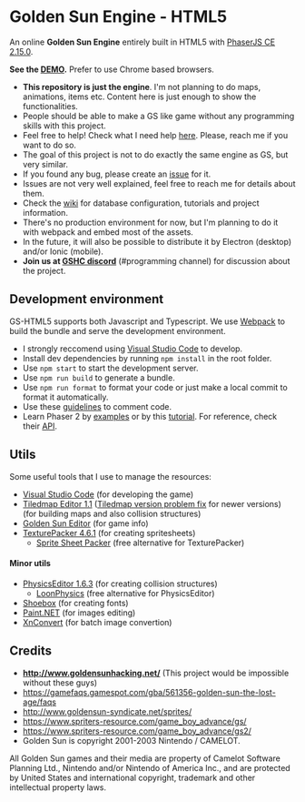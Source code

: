 # Golden Sun Engine - HTML5
An online **Golden Sun Engine** entirely built in HTML5 with [PhaserJS CE 2.15.0](http://phaser.io/).

**See the [DEMO](https://jjppof.github.io/goldensun_html5/index).** Prefer to use Chrome based browsers.

- **This repository is just the engine**. I'm not planning to do maps, animations, items etc. Content here is just enough to show the functionalities.
- People should be able to make a GS like game without any programming skills with this project.
- Feel free to help! Check what I need help [here](https://github.com/jjppof/goldensun_html5/projects). Please, reach me if you want to do so.
- The goal of this project is not to do exactly the same engine as GS, but very similar.
- If you found any bug, please create an [issue](https://github.com/jjppof/goldensun_html5/issues/new) for it.
- Issues are not very well explained, feel free to reach me for details about them.
- Check the [wiki](https://github.com/jjppof/goldensun_html5/wiki) for database configuration, tutorials and project information.
- There's no production environment for now, but I'm planning to do it with webpack and embed most of the assets.
- In the future, it will also be possible to distribute it by Electron (desktop) and/or Ionic (mobile).
- **Join us at [GSHC discord](https://discord.gg/jwKJDXC)** (#programming channel) for discussion about the project.

## Development environment

GS-HTML5 supports both Javascript and Typescript. We use [Webpack](https://webpack.js.org/) to build the bundle and serve the development environment.
- I strongly reccomend using [Visual Studio Code](https://code.visualstudio.com/download) to develop.
- Install dev dependencies by running `npm install` in the root folder.
- Use `npm start` to start the development server.
- Use `npm run build` to generate a bundle.
- Use `npm run format` to format your code or just make a local commit to format it automatically.
- Use these [guidelines](https://typedoc.org/guides/doccomments/) to comment code.
- Learn Phaser 2 by [examples](https://phaser.io/examples/v2) or by this [tutorial](https://phaser.io/tutorials/making-your-first-phaser-2-game). For reference, check their [API](http://phaser.io/docs/2.6.2/index).

## Utils

Some useful tools that I use to manage the resources:
- [Visual Studio Code](https://code.visualstudio.com/download) (for developing the game)
- [Tiledmap Editor 1.1](https://www.mapeditor.org/) ([Tiledmap version problem fix](https://github.com/bjorn/tiled/issues/2058#issuecomment-458975579) for newer versions) (for building maps and also collision structures)
- [Golden Sun Editor](http://forum.goldensunhacking.net/index.php?action=downloads;sa=view;down=124) (for game info)
- [TexturePacker 4.6.1](https://www.codeandweb.com/texturepacker) (for creating spritesheets)
  - [Sprite Sheet Packer](https://www.codeandweb.com/free-sprite-sheet-packer) (free alternative for TexturePacker)
  
#### Minor utils
 
- [PhysicsEditor 1.6.3](https://www.codeandweb.com/physicseditor) (for creating collision structures)
  - [LoonPhysics](https://loonride.com/physics) (free alternative for PhysicsEditor)
- [Shoebox](https://renderhjs.net/shoebox/) (for creating fonts)
- [Paint.NET](https://www.getpaint.net/) (for images editing)
- [XnConvert](https://www.xnview.com/en/xnconvert/) (for batch image convertion)

## Credits
- **http://www.goldensunhacking.net/** (This project would be impossible without these guys)
- https://gamefaqs.gamespot.com/gba/561356-golden-sun-the-lost-age/faqs
- http://www.goldensun-syndicate.net/sprites/
- https://www.spriters-resource.com/game_boy_advance/gs/
- https://www.spriters-resource.com/game_boy_advance/gs2/
- Golden Sun is copyright 2001-2003 Nintendo / CAMELOT.

All Golden Sun games and their media are property of Camelot Software Planning Ltd., Nintendo and/or Nintendo of America Inc., and are protected by United States and international copyright, trademark and other intellectual property laws.
